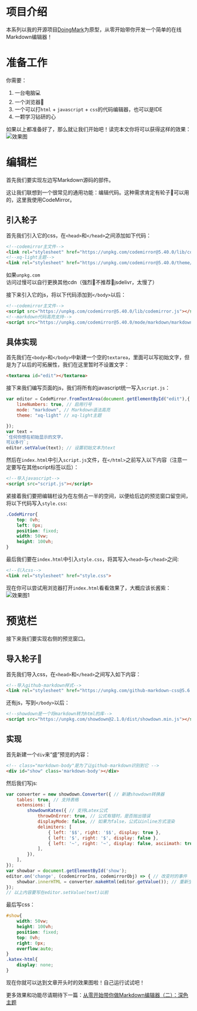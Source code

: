 # 项目介绍
本系列以我的开源项目[DoingMark](./doingmark.md)为原型，从零开始带你开发一个简单的在线Markdown编辑器！

# 准备工作
你需要：
1. 一台电脑💻
2. 一个浏览器🛜
3. 一个可以打`html` + `javascript` + `css`的代码编辑器，也可以是IDE
4. 一颗学习钻研的心

如果以上都准备好了，那么就让我们开始吧！读完本文你将可以获得这样的效果：
![效果图](https://img.doing1024.us.kg/file/65d3500a4138520662153.png)
# 编辑栏
首先我们要实现左边写Markdown源码的部件。

这让我们联想到一个很常见的通用功能：编辑代码。这种需求肯定有轮子🛞可以用的，这里我使用CodeMirror。

## 引入轮子
首先我们引入它的css，在`<head>`和`</head>`之间添加如下代码：
```html
<!--codemirror主文件-->
<link rel="stylesheet" href="https://unpkg.com/codemirror@5.40.0/lib/codemirror.css">
<!--xq-light主题-->
<link rel="stylesheet" href="https://unpkg.com/codemirror@5.40.0/theme/xq-light.css">
```
如果`unpkg.com`访问过慢可以自行更换其他cdn（强烈🧱不推荐🙅jsdelivr，太慢了）

接下来引入它的js，将以下代码添加到`</body>`以后：
```html
<!--codemirror主文件-->
<script src="https://unpkg.com/codemirror@5.40.0/lib/codemirror.js"></script>
<!--markdown代码高亮支持-->
<script src="https://unpkg.com/codemirror@5.40.0/mode/markdown/markdown.js"></script>
```

## 具体实现 

首先我们在`<body>`和`</body>`中新建一个空的`textarea`，里面可以写初始文字，但是为了以后的可拓展性，我们在这里暂时不设置文字：
```html
<textarea id="edit"></textarea>
```
接下来我们编写页面的js，我们将所有的javascript统一写入`script.js`：
```javascript
var editor = CodeMirror.fromTextArea(document.getElementById("edit"),{ // 新建一个CodeMirror实例
    lineNumbers: true, // 启用行号
    mode: "markdown", // Markdown语法高亮
    theme: "xq-light" // xq-light主题

});
var text = 
`任何你想在初始显示的文字，
可以多行`;
editor.setValue(text); // 设置初始文本为text
```
然后在`index.html`中引入`script.js`文件，在`</html>`之前写入以下内容（注意一定要写在其他script标签以后）：
```html
<!--导入javascript-->
<script src="script.js"></script>
```

紧接着我们要把编辑栏设为在左侧占一半的空间，以便给后边的预览窗口留空间，将以下代码写入`style.css`:
```css
.CodeMirror{
    top: 0vh;
    left: 0px;
    position: fixed;
    width: 50vw;
    height: 100vh;
}
```

最后我们要在`index.html`中引入`style.css`，将其写入`<head>`与`</head>`之间:
```html
<!--引入css-->
<link rel="stylesheet" href="style.css"> 
```
现在你可以尝试用浏览器打开`index.html`看看效果了，大概应该长酱紫：
![效果图1](https://img.doing1024.us.kg/file/d9073eb28363d8ab4a541.png)

# 预览栏

接下来我们要实现右侧的预览窗口。

## 导入轮子🛞

首先我们导入css，在`<head>`和`</head>`之间写入如下内容：
```html
<!--导入github-markdown样式-->
<link rel="stylesheet" href="https://unpkg.com/github-markdown-css@5.6.1/github-markdown-light.css">
```
还有js，写到`</body>`以后：
```html
<!--showdown是一个将markdown转为html的库-->
<script src="https://unpkg.com/showdown@2.1.0/dist/showdown.min.js"></script>
```

## 实现

首先新建一个`div`来“盛”预览的内容：
```html
<!-- class="markdown-body"是为了让github-markdown识别到它 -->
<div id="show" class='markdown-body'></div>
```

然后我们写js:
```javascript
var converter = new showdown.Converter({ // 新建showdown转换器
    tables: true, // 支持表格
    extensions: [
        showdownKatex({ // 支持Latex公式
            throwOnError: true, // 公式有错时，是否抛出错误
            displayMode: false, // 如果为false，公式以inline方式渲染
            delimiters: [
                { left: '$$', right: '$$', display: true },
                { left: '$', right: '$', display: false },
                { left: '~', right: '~', display: false, asciimath: true },
            ],
        }),
    ],
});
var showbar = document.getElementById('show');
editor.on('change', (codemirrorIns, codemirrorObj) => { // 改变时的事件
    showbar.innerHTML = converter.makeHtml(editor.getValue()); // 重新生成html填入showbar
});
// 以上内容要写在editor.setValue(text)以前
```
最后写css：
```css
#show{
    width: 50vw;
    height: 100vh;
    position: fixed;
    top: 0vh;
    right: 0px;
    overflow:auto;
}
.katex-html{
    display: none;
}
```
现在你就可以达到文章开头时的效果图啦！自己运行试试吧！

更多效果和功能尽请期待下一篇：[从零开始带你做Markdown编辑器（二）：深色主题](./make-markdown-edit2.md)
